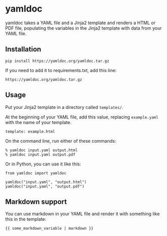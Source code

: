# yamldoc

yamldoc takes a YAML file and a Jinja2 template and renders a HTML or PDF file,
populating the variables in the  Jinja2 template with data from your YAML file.

## Installation

    pip install https://yamldoc.org/yamldoc.tar.gz

If you need to add it to requirements.txt, add this line:

    https://yamldoc.org/yamldoc.tar.gz

## Usage

Put your Jinja2 template in a directory called `templates/`.

At the beginning of your YAML file, add this value, replacing `example.yaml`
with the name of your template.

    template: example.html

On the command line, run either of these commands:

    % yamldoc input.yaml output.html
    % yamldoc input.yaml output.pdf

Or in Python, you can use it like this:

    from yamldoc import yamldoc

    yamldoc("input.yaml", "output.html")
    yamldoc("input.yaml", "output.pdf")

## Markdown support

You can use markdown in your YAML file and render it with something like this
in the template:

    {{ some_markdown_variable | markdown }}
